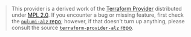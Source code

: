 > This provider is a derived work of the [Terraform Provider](https://github.com/terraform-providers/terraform-provider-alz)
> distributed under [MPL 2.0](https://www.mozilla.org/en-US/MPL/2.0/). If you encounter a bug or missing feature,
> first check the [`pulumi-alz` repo](/issues); however, if that doesn't turn up anything,
> please consult the source [`terraform-provider-alz` repo](https://github.com/terraform-providers/terraform-provider-alz/issues).
